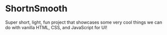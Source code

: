 # ShortnSmooth
Super short, light, fun project that showcases some very cool things we can do with vanilla HTML, CSS, and JavaScript for UI!
